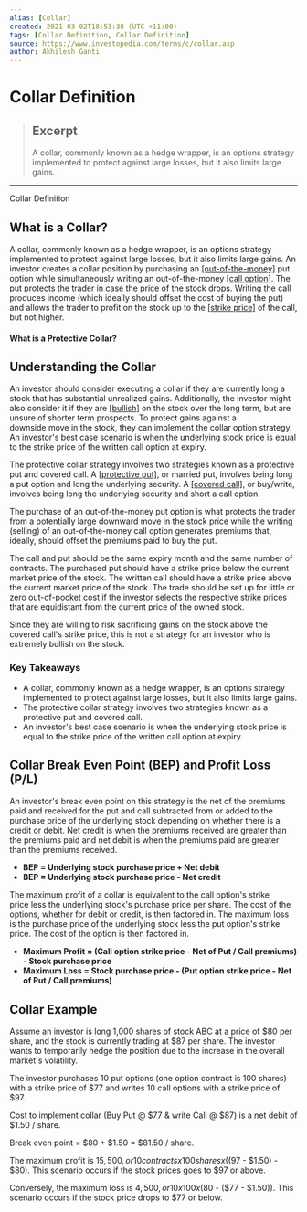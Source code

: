 ```yaml
---
alias: [Collar]
created: 2021-03-02T18:53:38 (UTC +11:00)
tags: [Collar Definition, Collar Definition]
source: https://www.investopedia.com/terms/c/collar.asp
author: Akhilesh Ganti
---
```


# Collar Definition

> ## Excerpt
> A collar, commonly known as a hedge wrapper, is an options strategy implemented to protect against large losses, but it also limits large gains.

---

Collar Definition
## What is a Collar?

A collar, commonly known as a hedge wrapper, is an options strategy implemented to protect against large losses, but it also limits large gains. An investor creates a collar position by purchasing an [[out-of-the-money]](https://www.investopedia.com/terms/o/outofthemoney.asp) put option while simultaneously writing an out-of-the-money [[call option]](https://www.investopedia.com/terms/c/calloption.asp). The put protects the trader in case the price of the stock drops. Writing the call produces income (which ideally should offset the cost of buying the put) and allows the trader to profit on the stock up to the [[strike price]](https://www.investopedia.com/terms/s/strikeprice.asp) of the call, but not higher.

#### What is a Protective Collar?

## Understanding the Collar

An investor should consider executing a collar if they are currently long a stock that has substantial unrealized gains. Additionally, the investor might also consider it if they are [[bullish]](https://www.investopedia.com/terms/b/bull.asp) on the stock over the long term, but are unsure of shorter term prospects. To protect gains against a downside move in the stock, they can implement the collar option strategy. An investor's best case scenario is when the underlying stock price is equal to the strike price of the written call option at expiry.

The protective collar strategy involves two strategies known as a protective put and covered call. A [[protective put]](https://www.investopedia.com/terms/p/protective-put.asp), or married put, involves being long a put option and long the underlying security. A [[covered call]](https://www.investopedia.com/terms/c/coveredcall.asp), or buy/write, involves being long the underlying security and short a call option.

The purchase of an out-of-the-money put option is what protects the trader from a potentially large downward move in the stock price while the writing (selling) of an out-of-the-money call option generates premiums that, ideally, should offset the premiums paid to buy the put.

The call and put should be the same expiry month and the same number of contracts. The purchased put should have a strike price below the current market price of the stock. The written call should have a strike price above the current market price of the stock. The trade should be set up for little or zero out-of-pocket cost if the investor selects the respective strike prices that are equidistant from the current price of the owned stock.

Since they are willing to risk sacrificing gains on the stock above the covered call's strike price, this is not a strategy for an investor who is extremely bullish on the stock.

### Key Takeaways

-   A collar, commonly known as a hedge wrapper, is an options strategy implemented to protect against large losses, but it also limits large gains.
-   The protective collar strategy involves two strategies known as a protective put and covered call.
-   An investor's best case scenario is when the underlying stock price is equal to the strike price of the written call option at expiry.

## Collar Break Even Point (BEP) and Profit Loss (P/L)

An investor's break even point on this strategy is the net of the premiums paid and received for the put and call subtracted from or added to the purchase price of the underlying stock depending on whether there is a credit or debit. Net credit is when the premiums received are greater than the premiums paid and net debit is when the premiums paid are greater than the premiums received.

-   **BEP = Underlying stock purchase price + Net debit**
-   **BEP = Underlying stock purchase price - Net credit**

The maximum profit of a collar is equivalent to the call option's strike price less the underlying stock's purchase price per share. The cost of the options, whether for debit or credit, is then factored in. The maximum loss is the purchase price of the underlying stock less the put option's strike price. The cost of the option is then factored in.

-   **Maximum Profit = (Call option strike price - Net of Put / Call premiums) - Stock purchase price**
-   **Maximum Loss = Stock purchase price - (Put option strike price - Net of Put / Call premiums)**

## Collar Example

Assume an investor is long 1,000 shares of stock ABC at a price of $80 per share, and the stock is currently trading at $87 per share. The investor wants to temporarily hedge the position due to the increase in the overall market's volatility.

The investor purchases 10 put options (one option contract is 100 shares) with a strike price of $77 and writes 10 call options with a strike price of $97.

Cost to implement collar (Buy Put @ $77 & write Call @ $87) is a net debit of $1.50 / share.

Break even point = $80 + $1.50 = $81.50 / share.

The maximum profit is $15,500, or 10 contracts x 100 shares x (($97 - $1.50) - $80). This scenario occurs if the stock prices goes to $97 or above.

Conversely, the maximum loss is $4,500, or 10 x 100 x ($80 - ($77 - $1.50)). This scenario occurs if the stock price drops to $77 or below.
